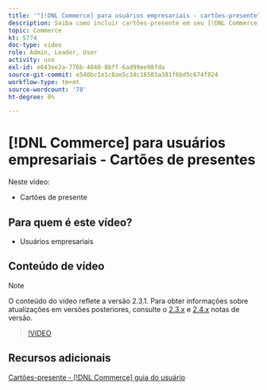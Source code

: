 ```yaml
---
title: '"[!DNL Commerce] para usuários empresariais - cartões-presente"'
description: Saiba como incluir cartões-presente em seu [!DNL Commerce] armazenar.
topic: Commerce
kt: 5774
doc-type: video
role: Admin, Leader, User
activity: use
exl-id: e643ee2a-776b-4840-8bff-6ad99ee98fda
source-git-commit: e540bc1e1c8ae5c34c16503a381f6bd5c674f824
workflow-type: tm+mt
source-wordcount: '78'
ht-degree: 0%

---
```


# [!DNL Commerce] para usuários empresariais - Cartões de presentes

Neste vídeo:

- Cartões de presente

## Para quem é este vídeo?

- Usuários empresariais

## Conteúdo de vídeo

>[!NOTE]
>
>O conteúdo do vídeo reflete a versão 2.3.1. Para obter informações sobre atualizações em versões posteriores, consulte o [ 2.3.x](https://devdocs.magento.com/guides/v2.3/release-notes/bk-release-notes.html) e [2.4.x](https://devdocs.magento.com/guides/v2.4/release-notes/bk-release-notes.html) notas de versão.

>[!VIDEO](https://video.tv.adobe.com/v/35959?quality=12&learn=on)

## Recursos adicionais

[Cartões-presente - [!DNL Commerce] guia do usuário](https://docs.magento.com/user-guide/catalog/product-gift-card.html)
